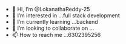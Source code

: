 - 👋 Hi, I’m @LokanathaReddy-25
- 👀 I’m interested in ...full stack development
- 🌱 I’m currently learning ...backend
- 💞️ I’m looking to collaborate on ...
- 📫 How to reach me ...6302395256

<!---
LokanathaReddy-25/LokanathaReddy-25 is a ✨ special ✨ repository because its `README.md` (this file) appears on your GitHub profile.
You can click the Preview link to take a look at your changes.
--->
